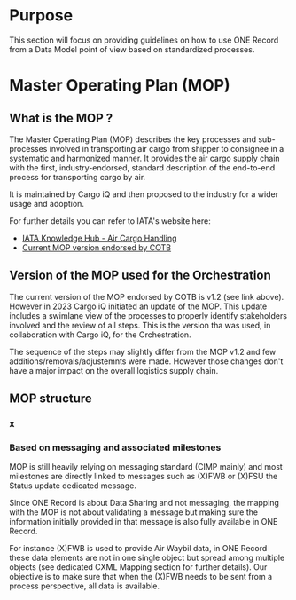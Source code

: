 # Purpose

This section will focus on providing guidelines on how to use ONE Record from a Data Model point of view based on standardized processes.

# Master Operating Plan (MOP)
## What is the MOP ?
The Master Operating Plan (MOP) describes the key processes and sub-processes involved in transporting air cargo from shipper to consignee in a systematic and harmonized manner. It provides the air cargo supply chain with the first, industry-endorsed, standard description of the end-to-end process for transporting cargo by air.

It is maintained by Cargo iQ and then proposed to the industry for a wider usage and adoption.

For further details you can refer to IATA's website here:

- [IATA Knowledge Hub - Air Cargo Handling](https://www.iata.org/en/publications/newsletters/iata-knowledge-hub/what-to-know-about-air-cargo-handling/)
- [Current MOP version endorsed by COTB](https://a71bcec4-d0e1-4b94-80d6-695ec0bd0435.filesusr.com/ugd/722a02_e289dc70805f4bd491a467906f728abc.pdf)


## Version of the MOP used for the Orchestration
The current version of the MOP endorsed by COTB is v1.2 (see link above). However in 2023 Cargo iQ initiated an update of the MOP. This update includes a swimlane view of the processes to properly identify stakeholders involved and the review of all steps. This is the version tha was used, in collaboration with Cargo iQ, for the Orchestration.

The sequence of the steps may slightly differ from the MOP v1.2 and few additions/removals/adjustemnts were made. However those changes don't have a major impact on the overall logistics supply chain.

## MOP structure

### x

### Based on messaging and associated milestones

MOP is still heavily relying on messaging standard (CIMP mainly) and most milestones are directly linked to messages such as (X)FWB or (X)FSU the Status update dedicated message.

Since ONE Record is about Data Sharing and not messaging, the mapping with the MOP is not about validating a message but making sure the information initially provided in that message is also fully available in ONE Record.

For instance (X)FWB is used to provide Air Waybil data, in ONE Record these data elements are not in one single object but spread among multiple objects (see dedicated CXML Mapping section for further details). Our objective is to make sure that when the (X)FWB needs to be sent from a process perspective, all data is available.
